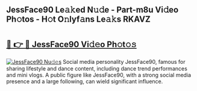 ## JessFace90 Le𝚊𝚔ed N𝚞𝚍e - Part-m8u Vi𝚍eo Ph𝚘tos - H𝚘t O𝚗lyf𝚊ns Le𝚊𝚔s RKAVZ

# <h2><a href="http://hf0c7z.feru.top/?c=JessFace90">🔗 👉 🔴 JessFace90 Vi𝚍𝚎o Ph𝚘t𝚘𝚜</a></h2>

[![JessFace90 Nu𝚍𝚎s](https://i.imgur.com/0TWrTi3.gif)](http://hf0c7z.feru.top/?c=JessFace90)
Social media personality JessFace90, famous for sharing lifestyle and dance content, including dance trend performances and mini vlogs. A public figure like JessFace90, with a strong social media presence and a large following, can wield significant influence. 
